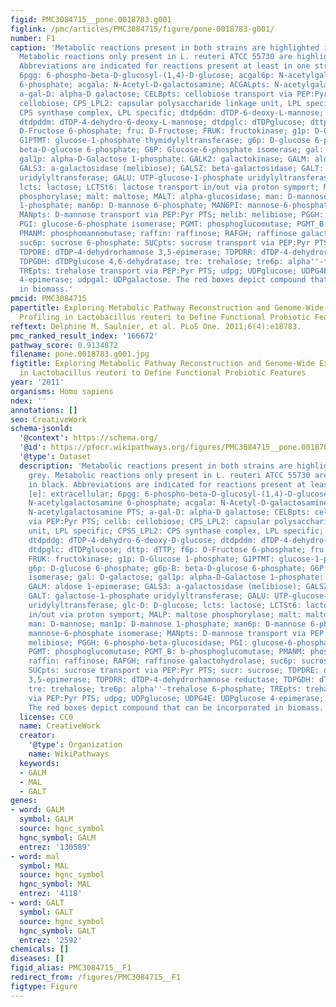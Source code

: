 ```yaml
---
figid: PMC3084715__pone.0018783.g001
figlink: /pmc/articles/PMC3084715/figure/pone-0018783-g001/
number: F1
caption: 'Metabolic reactions present in both strains are highlighted in dark grey.
  Metabolic reactions only present in L. reuteri ATCC 55730 are highlighted in black.
  Abbreviations are indicated for reactions present at least in one strain. [e]: extracellular;
  6pgg: 6-phospho-beta-D-glucosyl-(1,4)-D-glucose; acgal6p: N-acetylgalactosamine
  6-phosphate; acgala: N-Acetyl-D-galactosamine; ACGALpts: N-acetylgalactosamine PTS;
  a-gal-D: alpha-D galactose; CELBpts: cellobiose transport via PEP:Pyr PTS; cellb:
  cellobiose; CPS_LPL2: capsular polysaccharide linkage unit, LPL specific; CPSS_LPL2:
  CPS synthase complex, LPL specific; dtdp6dm: dTDP-6-deoxy-L-mannose; dtdpddg: dTDP-4-dehydro-6-deoxy-D-glucose;
  dtdpddm: dTDP-4-dehydro-6-deoxy-L-mannose; dtdpglc: dTDPglucose; dttp: dTTP; f6p:
  D-Fructose 6-phosphate; fru: D-Fructose; FRUK: fructokinase; g1p: D-Glucose 1-phosphate;
  G1PTMT: glucose-1-phosphate thymidylyltransferase; g6p: D-glucose 6-phosphate; g6p-B:
  beta-D-glucose 6-phosphate; G6P: Glucose-6-phosphate isomerase; gal: D-galactose;
  gal1p: alpha-D-Galactose 1-phosphate: GALK2: galactokinase; GALM: aldose 1-epimerase;
  GALS3: a-galactosidase (melibiose); GALSZ: beta-galactosidase; GALT: galactose-1-phosphate
  uridylyltransferase; GALU: UTP-glucose-1-phosphate uridylyltransferase; glc-D: D-glucose;
  lcts: lactose; LCTSt6: lactose transport in/out via proton symport; MALP: maltose
  phosphorylase; malt: maltose; MALT: alpha-glucosidase; man: D-mannose; man1p: D-mannose
  1-phosphate; man6p: D-mannose 6-phosphate; MAN6PI: mannose-6-phosphate isomerase;
  MANpts: D-mannose transport via PEP:Pyr PTS; melib: melibiose; PGGH: 6-phospho-beta-glucosidase;
  PGI: glucose-6-phosphate isomerase; PGMT: phosphoglucomutase; PGMT_B: b-phosphoglucomutase;
  PMANM: phosphomannomutase; raffin: raffinose; RAFGH; raffinose galactohydrolase;
  suc6p: sucrose 6-phosphate: SUCpts: sucrose transport via PEP:Pyr PTS; sucr: sucrose;
  TDPDRE: dTDP-4-dehydrorhamnose 3,5-epimerase; TDPDRR: dTDP-4-dehydrorhamnose reductase;
  TDPGDH: dTDPglucose 4,6-dehydratase; tre: trehalose; tre6p: alpha''-trehalose 6-phosphate;
  TREpts: trehalose transport via PEP:Pyr PTS; udpg; UDPglucose; UDPG4E: UDPglucose
  4-epimerase; udpgal: UDPgalactose. The red boxes depict compound that can be incorporated
  in biomass.'
pmcid: PMC3084715
papertitle: Exploring Metabolic Pathway Reconstruction and Genome-Wide Expression
  Profiling in Lactobacillus reuteri to Define Functional Probiotic Features.
reftext: Delphine M. Saulnier, et al. PLoS One. 2011;6(4):e18783.
pmc_ranked_result_index: '166672'
pathway_score: 0.9134872
filename: pone.0018783.g001.jpg
figtitle: Exploring Metabolic Pathway Reconstruction and Genome-Wide Expression Profiling
  in Lactobacillus reuteri to Define Functional Probiotic Features
year: '2011'
organisms: Homo sapiens
ndex: ''
annotations: []
seo: CreativeWork
schema-jsonld:
  '@context': https://schema.org/
  '@id': https://pfocr.wikipathways.org/figures/PMC3084715__pone.0018783.g001.html
  '@type': Dataset
  description: 'Metabolic reactions present in both strains are highlighted in dark
    grey. Metabolic reactions only present in L. reuteri ATCC 55730 are highlighted
    in black. Abbreviations are indicated for reactions present at least in one strain.
    [e]: extracellular; 6pgg: 6-phospho-beta-D-glucosyl-(1,4)-D-glucose; acgal6p:
    N-acetylgalactosamine 6-phosphate; acgala: N-Acetyl-D-galactosamine; ACGALpts:
    N-acetylgalactosamine PTS; a-gal-D: alpha-D galactose; CELBpts: cellobiose transport
    via PEP:Pyr PTS; cellb: cellobiose; CPS_LPL2: capsular polysaccharide linkage
    unit, LPL specific; CPSS_LPL2: CPS synthase complex, LPL specific; dtdp6dm: dTDP-6-deoxy-L-mannose;
    dtdpddg: dTDP-4-dehydro-6-deoxy-D-glucose; dtdpddm: dTDP-4-dehydro-6-deoxy-L-mannose;
    dtdpglc: dTDPglucose; dttp: dTTP; f6p: D-Fructose 6-phosphate; fru: D-Fructose;
    FRUK: fructokinase; g1p: D-Glucose 1-phosphate; G1PTMT: glucose-1-phosphate thymidylyltransferase;
    g6p: D-glucose 6-phosphate; g6p-B: beta-D-glucose 6-phosphate; G6P: Glucose-6-phosphate
    isomerase; gal: D-galactose; gal1p: alpha-D-Galactose 1-phosphate: GALK2: galactokinase;
    GALM: aldose 1-epimerase; GALS3: a-galactosidase (melibiose); GALSZ: beta-galactosidase;
    GALT: galactose-1-phosphate uridylyltransferase; GALU: UTP-glucose-1-phosphate
    uridylyltransferase; glc-D: D-glucose; lcts: lactose; LCTSt6: lactose transport
    in/out via proton symport; MALP: maltose phosphorylase; malt: maltose; MALT: alpha-glucosidase;
    man: D-mannose; man1p: D-mannose 1-phosphate; man6p: D-mannose 6-phosphate; MAN6PI:
    mannose-6-phosphate isomerase; MANpts: D-mannose transport via PEP:Pyr PTS; melib:
    melibiose; PGGH: 6-phospho-beta-glucosidase; PGI: glucose-6-phosphate isomerase;
    PGMT: phosphoglucomutase; PGMT_B: b-phosphoglucomutase; PMANM: phosphomannomutase;
    raffin: raffinose; RAFGH; raffinose galactohydrolase; suc6p: sucrose 6-phosphate:
    SUCpts: sucrose transport via PEP:Pyr PTS; sucr: sucrose; TDPDRE: dTDP-4-dehydrorhamnose
    3,5-epimerase; TDPDRR: dTDP-4-dehydrorhamnose reductase; TDPGDH: dTDPglucose 4,6-dehydratase;
    tre: trehalose; tre6p: alpha''-trehalose 6-phosphate; TREpts: trehalose transport
    via PEP:Pyr PTS; udpg; UDPglucose; UDPG4E: UDPglucose 4-epimerase; udpgal: UDPgalactose.
    The red boxes depict compound that can be incorporated in biomass.'
  license: CC0
  name: CreativeWork
  creator:
    '@type': Organization
    name: WikiPathways
  keywords:
  - GALM
  - MAL
  - GALT
genes:
- word: GALM
  symbol: GALM
  source: hgnc_symbol
  hgnc_symbol: GALM
  entrez: '130589'
- word: mal
  symbol: MAL
  source: hgnc_symbol
  hgnc_symbol: MAL
  entrez: '4118'
- word: GALT
  symbol: GALT
  source: hgnc_symbol
  hgnc_symbol: GALT
  entrez: '2592'
chemicals: []
diseases: []
figid_alias: PMC3084715__F1
redirect_from: /figures/PMC3084715__F1
figtype: Figure
---
```


